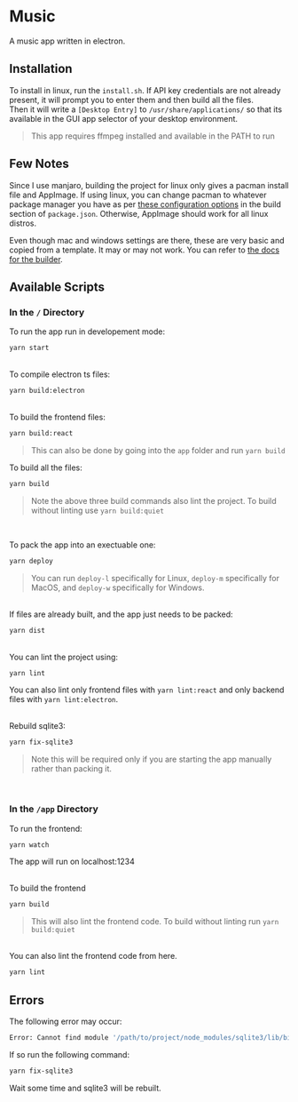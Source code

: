 # Music

A music app written in electron.

## Installation

To install in linux, run the `install.sh`. If API key credentials are not already present, it will prompt you to enter them and then build all the files.
<br>
Then it will write a `[Desktop Entry]` to `/usr/share/applications/` so that its available in the GUI app selector of your desktop environment.

> This app requires ffmpeg installed and available in the PATH to run

## Few Notes

Since I use manjaro, building the project for linux only gives a pacman install file and AppImage. If using linux, you can change pacman to whatever package manager you have as per [these configuration options](https://www.electron.build/configuration/linux) in the build section of `package.json`.
Otherwise, AppImage should work for all linux distros.

Even though mac and windows settings are there, these are very basic and copied from a template. It may or may not work. You can refer to [the docs for the builder](https://www.electron.build/).

## Available Scripts

### In the `/` Directory

To run the app run in developement mode:

```sh
yarn start
```

<br>
To compile electron ts files:

```sh
yarn build:electron
```

<br>
To build the frontend files:

```sh
yarn build:react
```

> This can also be done by going into the `app` folder and run `yarn build`

To build all the files:

```sh
yarn build
```

> Note the above three build commands also lint the project. To build without linting use `yarn build:quiet`

<br>

To pack the app into an exectuable one:

```sh
yarn deploy
```

> You can run `deploy-l` specifically for Linux, `deploy-m` specifically for MacOS, and `deploy-w` specifically for Windows.

<br>
If files are already built, and the app just needs to be packed:

```sh
yarn dist
```

<br>
You can lint the project using:

```sh
yarn lint
```

You can also lint only frontend files with `yarn lint:react` and only backend files with `yarn lint:electron`.

<br>
Rebuild sqlite3:

```sh
yarn fix-sqlite3
```

> Note this will be required only if you are starting the app manually rather than packing it.

<br>

### In the `/app` Directory

To run the frontend:

```sh
yarn watch
```

The app will run on localhost:1234

<br>
To build the frontend

```sh
yarn build
```

> This will also lint the frontend code. To build without linting run `yarn build:quiet`

<br>
You can also lint the frontend code from here.

```sh
yarn lint
```

## Errors

The following error may occur:

```sh
Error: Cannot find module '/path/to/project/node_modules/sqlite3/lib/binding/electron-v7.1-linux-x64/node_sqlite3.node'
```

If so run the following command:

```sh
yarn fix-sqlite3
```

Wait some time and sqlite3 will be rebuilt.
